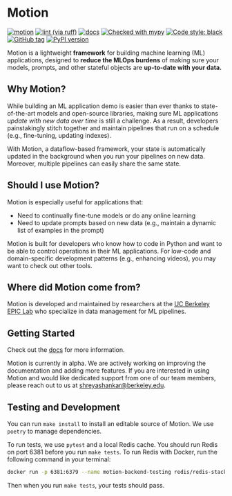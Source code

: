 # Motion

[![motion](https://github.com/dm4ml/motion/workflows/motion/badge.svg)](https://github.com/dm4ml/motion/actions?query=workflow:"motion")
[![lint (via ruff)](https://github.com/dm4ml/motion/workflows/lint/badge.svg)](https://github.com/dm4ml/motion/actions?query=workflow:"lint")
[![docs](https://github.com/dm4ml/motion/workflows/docs/badge.svg)](https://github.com/dm4ml/motion/actions?query=workflow:"docs")
[![Checked with mypy](http://www.mypy-lang.org/static/mypy_badge.svg)](http://mypy-lang.org/)
[![Code style: black](https://img.shields.io/badge/code%20style-black-000000.svg)](https://github.com/psf/black)
[![GitHub tag](https://img.shields.io/github/tag/dm4ml/motion?include_prereleases=&sort=semver&color=blue)](https://github.com/dm4ml/motion/releases/)
[![PyPI version](https://badge.fury.io/py/motion-python.svg)](https://badge.fury.io/py/motion-python)

Motion is a lightweight **framework** for building machine learning (ML) applications, designed to **reduce the MLOps burdens** of making sure your models, prompts, and other stateful objects are **up-to-date with your data.**

## Why Motion?

While building an ML application demo is easier than ever thanks to state-of-the-art models and open-source libraries, making sure ML applications _update with new data over time_ is still a challenge. As a result, developers painstakingly stitch together and maintain pipelines that run on a schedule (e.g., fine-tuning, updating indexes).

With Motion, a dataflow-based framework, your state is automatically updated in the background when you run your pipelines on new data. Moreover, multiple pipelines can easily share the same state.

## Should I use Motion?

Motion is especially useful for applications that:

- Need to continually fine-tune models or do any online learning
- Need to update prompts based on new data (e.g., maintain a dynamic list of examples in the prompt)

Motion is built for developers who know how to code in Python and want to be able to control operations in their ML applications. For low-code and domain-specific development patterns (e.g., enhancing videos), you may want to check out other tools.

## Where did Motion come from?

Motion is developed and maintained by researchers at the [UC Berkeley EPIC Lab](https://epic.berkeley.edu) who specialize in data management for ML pipelines.

## Getting Started

Check out the [docs](https://dm4ml.github.io/motion/) for more information.

Motion is currently in alpha. We are actively working on improving the documentation and adding more features. If you are interested in using Motion and would like dedicated support from one of our team members, please reach out to us at [shreyashankar@berkeley.edu](mailto:shreyashankar@berkeley.edu).

## Testing and Development

You can run `make install` to install an editable source of Motion. We use `poetry` to manage dependencies.

To run tests, we use `pytest` and a local Redis cache. You should run Redis on port 6381 before you run `make tests`. To run Redis with Docker, run the following command in your terminal:

```bash
docker run -p 6381:6379 --name motion-backend-testing redis/redis-stack-server:latest
```

Then when you run `make tests`, your tests should pass.
